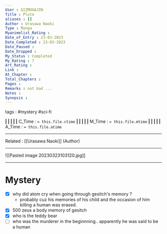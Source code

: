 ```yaml
---
User : GIZMOGAJIN
Title : Pluto
aliases : []
Author : Urasawa Naoki
Type : Manga
Myanimelist_Rating : 
Date_of_Entry : 23-03-2023 
Date_Completed : 23-03-2023
Date_Paused : 
Date_Dropped : 
My_Status : Completed
My_Rating : 7
Art_Rating : 
Link : 
At_Chapter : 
Total_Chapters : 
Pages : 
Remarks : not bad ... 
Notes : 
Synopsis : 
---
```

 tags : #mystery #sci-fi 

**|  |  |  |  |** C_Time : `= this.file.ctime` **|  |  |  |  |** M_Time : `= this.file.mtime` **|  |  |  |  |** A_Time : `= this.file.atime` 

---
Related : [[Urasawa Naoki]] (Author)

---
![[Pasted image 20230323103120.jpg]]

---
# Mystery

- [x] why did atom cry when going through gesitch's memory ?
	- probably cuz his memories of his child and the occasion of him killing a human was erased.
- [x] 500 zeus a body memory of gesitch
- [x] who is the teddy bear
- [ ] who was the murderer in the beginnning.. apparently he was said to be a human